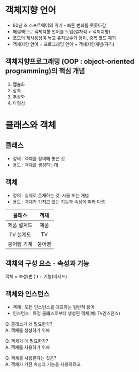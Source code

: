 # 객체지향 언어

- 80년 초 소프트웨어의 위기 - 빠른 변화를 못쫓아감
- 해결책으로 객체지향 언어를 도입(절차적 > 객체지향)
- 코드의 재사용성이 높고 유지보수가 용이, 중복  코드 제거
- 객체지향 언어 = 프로그래밍 언어 + 객체지향개념(규칙)

## 객체지향프로그래밍 (OOP : object-oriented programming)의 핵심 개념
1. 캡슐화
2. 상속
3. 추상화
4. 다형성

# 클래스와 객체

## 클래스
- 정의 : 객체를 정의해 놓은 것
- 용도 : 객체를 생성하는데 

## 객체
- 정의 : 실제로 존재하는 것. 사물 또는 개념
- 용도 : 객체가 가지고 있는 기능과 속성에 따라 다름

|클래스|객체|
|:---:|:---:|
|제품 설계도|제품|
|TV 설계도|TV|
|붕어빵 기계|붕어빵|

## 객체의 구성 요소 - 속성과 기능

객체 = 속성(변수) + 기능(메서드)

## 객체와 인스턴스
- 객체 : 모든 인스턴스를 대표하는 일반적 용어
- 인스턴스 : 특정 클래스로부터 생성된 객체(예: Tv인스턴스)

Q. 클래스가 왜 필요한가?<br>
A. 객체를 생성하기 위해

Q. 객체가 애 필요한가?<br>
A. 객체를 사용하기 위해

Q. 객체를 사용한다는 것은?<br>
A. 객체가 가진 속성과 기능을 사용하려고